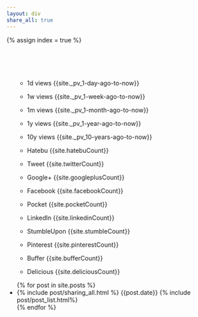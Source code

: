 ```yaml
---
layout: div
share_all: true
---
```

{% assign index = true %}
<br>
<br>
<br>
<br>
<br>
<div>
<ul style="list-style-type: none">
<li>
  <div class="share-button">
    <ul>
      <li><p title="Sort by 1 day views by Analytics"
      id="views1d_shuffle" class="btn views1d_custom" >1d views {{site._pv_1-day-ago-to-now}}</p></li>
      <li><p title="Sort by 1 week views by Analytics"
      id="views1w_shuffle" class="btn views1w_custom" >1w views {{site._pv_1-week-ago-to-now}}</p></li>
      <li><p href="" title="Sort by 1 month views by Analytics"
      id="views1m_shuffle" class="btn views1m_custom" >1m views {{site._pv_1-month-ago-to-now}}</p></li>
      <li><p href="" title="Sort by 1 year views by Analytics"
      id="views1y_shuffle" class="btn views1y_custom" >1y views {{site._pv_1-year-ago-to-now}}</p></li>
      <li><p href="" title="Sort by 10 years views by Analytics"
      id="views10y_shuffle" class="btn views10y_custom" >10y views {{site._pv_10-years-ago-to-now}}</p></li>
      <li><p href="" title="Sort by Hatebu"
      id="hatebu_shuffle" class="btn hatebu_custom" >Hatebu {{site.hatebuCount}}</p></li>
      <li><p href="" title="Sort by Tweet"
      id="twitter_shuffle" class="btn twitter_custom" >Tweet {{site.twitterCount}}</p></li>
      <li><p href="" title="Sort by Google Plus One"
      id="googleplus_shuffle" class="btn googleplus_custom" >Google+ {{site.googleplusCount}}</p></li>
      <li><p href="" title="Sort by Facebook"
      id="facebook_shuffle" class="btn facebook_custom" >Facebook {{site.facebookCount}}</p></li>
      <li><p href="" title="Sort by Pocket"
      id="pocket_shuffle" class="btn pocket_custom" >Pocket {{site.pocketCount}}</p></li>
      <li><p href="" title="Sort by LinkedIn"
      id="linkedin_shuffle" class="btn linkedin_custom" >LinkedIn {{site.linkedinCount}}</p></li>
      <li><p href="" title="Sort by StumbleUpon"
      id="stumble_shuffle" class="btn stumble_custom" >StumbleUpon {{site.stumbleCount}}</p></li>
      <li><p href="" title="Sort by Pinterest"
      id="pinterest_shuffle" class="btn pinterest_custom" >Pinterest {{site.pinterestCount}}</p></li>
      <li><p href="" title="Sort by Buffer"
      id="buffer_shuffle" class="btn buffer_custom" >Buffer {{site.bufferCount}}</p></li>
      <li><p href="" title="Sort by Delicious"
      id="delicious_shuffle" class="btn delicious_custom" >Delicious {{site.deliciousCount}}</p></li>
    </ul>
  </div>
</ul>
</li>
</div>
<ul class="posts">
  {% for post in site.posts %}
  <li class="post index_click_box">
    {% include post/sharing_all.html %}
    <span class="post-date">{{post.date}}</span>
    {% include post/post_list.html%}
  </li>
  {% endfor %}
</ul>
<script>
  window.onload = function(){
    ["views1d","views1w","views1m","views1y","views10y",
        "hatebu","twitter","googleplus","facebook","pocket","linkedin","stumble",
        "pinterest","buffer", "delicious"].forEach(function(c){
      document.getElementById(c+"_shuffle").onclick = function(){
        var elements = [].slice.call(document.getElementsByClassName("post"));
        elements.sort(
          function(a,b){
            return parseInt(b.getElementsByClassName(c+"Count")[0].textContent)-parseInt(a.getElementsByClassName(c+"Count")[0].textContent);
          }
        );
        for (var i=0;i<elements.length;i++) {
          document.getElementsByClassName("posts")[0].appendChild(elements[i]);
        }
      };
    });
  };
</script>

